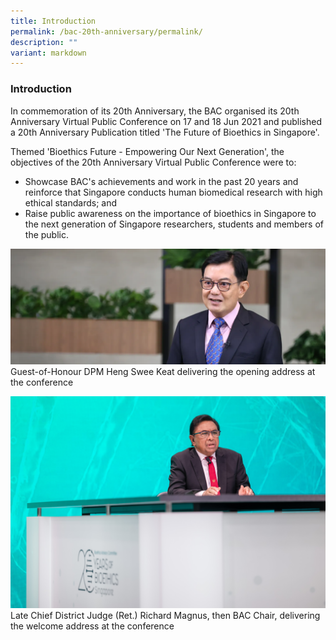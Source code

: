 ```yaml
---
title: Introduction
permalink: /bac-20th-anniversary/permalink/
description: ""
variant: markdown
---
```

### **Introduction**

In commemoration of its 20th Anniversary, the BAC organised its 20th Anniversary Virtual Public Conference on 17 and 18 Jun 2021 and published a 20th Anniversary Publication titled 'The Future of Bioethics in Singapore'.

Themed 'Bioethics Future - Empowering Our Next Generation', the objectives of the 20th Anniversary Virtual Public Conference were to:

* Showcase BAC's achievements and work in the past 20 years and reinforce that Singapore conducts human biomedical research with high ethical standards; and
*  Raise public awareness on the importance of bioethics in Singapore to the next generation of Singapore researchers, students and members of the public.

![](/images/20th%20Anniversary%20images/dpm%20heng.png)
Guest-of-Honour DPM Heng Swee Keat delivering the opening address at the conference

![](/images/20th%20Anniversary%20images/17th%20jun-6314(cropped)_mr%20magnus_welcome%20address.jpg)
Late Chief District Judge (Ret.) Richard Magnus, then BAC Chair, delivering the welcome address at the conference
